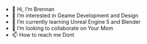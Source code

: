 - 👋 Hi, I’m Brennan
- 👀 I’m interested in Geame Development and Design
- 🌱 I’m currently learning Unreal Engine 5 and Blender
- 💞️ I’m looking to collaborate on Your Mom
- 📫 How to reach me Dont

<!---
CrazedB6/CrazedB6 is a ✨ special ✨ repository because its `README.md` (this file) appears on your GitHub profile.
You can click the Preview link to take a look at your changes.
--->
